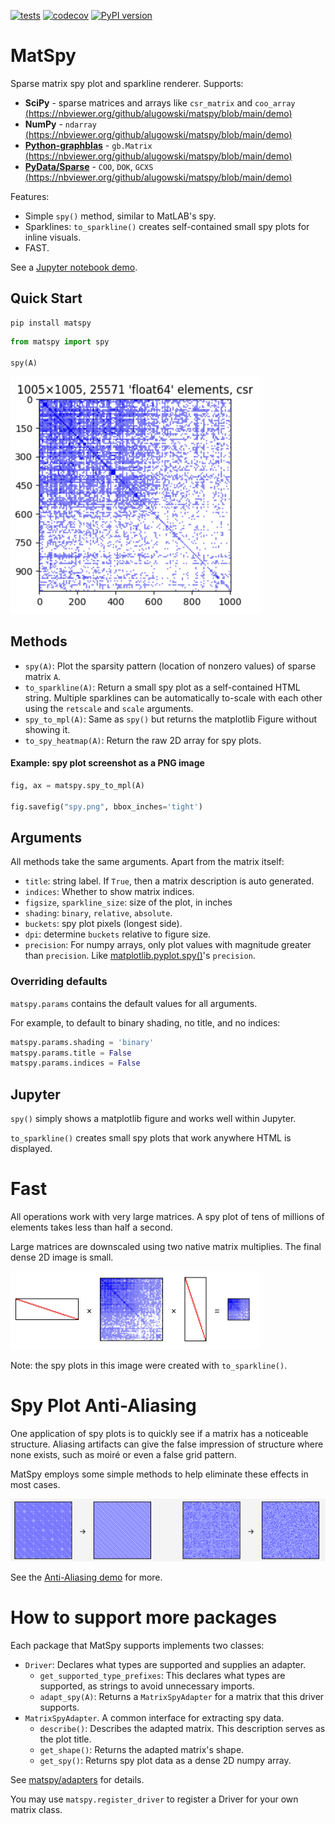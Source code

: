 [![tests](https://github.com/alugowski/matspy/actions/workflows/tests.yml/badge.svg)](https://github.com/alugowski/matspy/actions/workflows/tests.yml)
[![codecov](https://codecov.io/gh/alugowski/matspy/graph/badge.svg?token=m2xJcl5iAQ)](https://codecov.io/gh/alugowski/matspy)
[![PyPI version](https://badge.fury.io/py/matspy.svg)](https://pypi.org/project/matspy/)

# MatSpy

Sparse matrix spy plot and sparkline renderer. Supports:
* **SciPy** - sparse matrices and arrays like `csr_matrix` and `coo_array` [(https://nbviewer.org/github/alugowski/matspy/blob/main/demo)](https://nbviewer.org/github/alugowski/matspy/blob/main/demo.ipynb)
* **NumPy** - `ndarray` [(https://nbviewer.org/github/alugowski/matspy/blob/main/demo)](https://nbviewer.org/github/alugowski/matspy/blob/main/demo-numpy.ipynb)
* **[Python-graphblas](https://github.com/python-graphblas/python-graphblas)** - `gb.Matrix` [(https://nbviewer.org/github/alugowski/matspy/blob/main/demo)](https://nbviewer.org/github/alugowski/matspy/blob/main/demo-python-graphblas.ipynb)
* **[PyData/Sparse](https://sparse.pydata.org/)** - `COO`, `DOK`, `GCXS`  [(https://nbviewer.org/github/alugowski/matspy/blob/main/demo)](https://nbviewer.org/github/alugowski/matspy/blob/main/demo-pydata-sparse.ipynb)

Features:
* Simple `spy()` method, similar to MatLAB's spy.
* Sparklines: `to_sparkline()` creates self-contained small spy plots for inline visuals.
* FAST.

See a [Jupyter notebook demo](https://nbviewer.org/github/alugowski/matspy/blob/main/demo.ipynb).

## Quick Start

```shell
pip install matspy
```

```python
from matspy import spy

spy(A)
```

<img src="https://raw.githubusercontent.com/alugowski/matspy/main/doc/images/spy.png" width="400" alt="Spy Plot"/>

## Methods
* `spy(A)`: Plot the sparsity pattern (location of nonzero values) of sparse matrix `A`.
* `to_sparkline(A)`: Return a small spy plot as a self-contained HTML string. Multiple sparklines can be automatically to-scale with each other using the `retscale` and `scale` arguments.
* `spy_to_mpl(A)`: Same as `spy()` but returns the matplotlib Figure without showing it.
* `to_spy_heatmap(A)`: Return the raw 2D array for spy plots. 

#### Example: spy plot screenshot as a PNG image

```python
fig, ax = matspy.spy_to_mpl(A)

fig.savefig("spy.png", bbox_inches='tight')
```

## Arguments

All methods take the same arguments. Apart from the matrix itself:

* `title`: string label. If `True`, then a matrix description is auto generated.
* `indices`: Whether to show matrix indices.
* `figsize`, `sparkline_size`: size of the plot, in inches
* `shading`: `binary`, `relative`, `absolute`.
* `buckets`: spy plot pixels (longest side).
* `dpi`: determine `buckets` relative to figure size.
* `precision`: For numpy arrays, only plot values with magnitude greater than `precision`. Like [matplotlib.pyplot.spy()](https://matplotlib.org/stable/api/_as_gen/matplotlib.pyplot.spy.html)'s `precision`.

### Overriding defaults
`matspy.params` contains the default values for all arguments.

For example, to default to binary shading, no title, and no indices:

```python
matspy.params.shading = 'binary'
matspy.params.title = False
matspy.params.indices = False
```

## Jupyter

`spy()` simply shows a matplotlib figure and works well within Jupyter.

`to_sparkline()` creates small spy plots that work anywhere HTML is displayed.

# Fast
All operations work with very large matrices.
A spy plot of tens of millions of elements takes less than half a second.

Large matrices are downscaled using two native matrix multiplies. The final dense 2D image is small.

<img src="https://raw.githubusercontent.com/alugowski/matspy/main/doc/images/triple_product.png" height="125" width="400" alt="triple product"/>

Note: the spy plots in this image were created with `to_sparkline()`.

# Spy Plot Anti-Aliasing
One application of spy plots is to quickly see if a matrix has a noticeable structure.
Aliasing artifacts can give the false impression of structure where none exists,
such as moiré or even a false grid pattern.

MatSpy employs some simple methods to help eliminate these effects in most cases.

![sparkline AA](https://raw.githubusercontent.com/alugowski/matspy/main/doc/images/sparkline_aa.png)

See the [Anti-Aliasing demo](https://nbviewer.org/github/alugowski/matspy/blob/main/demo-anti-aliasing.ipynb) for more.

# How to support more packages

Each package that MatSpy supports implements two classes:

* `Driver`: Declares what types are supported and supplies an adapter.
  * `get_supported_type_prefixes`: This declares what types are supported, as strings to avoid unnecessary imports.
  * `adapt_spy(A)`: Returns a `MatrixSpyAdapter` for a matrix that this driver supports.
* `MatrixSpyAdapter`. A common interface for extracting spy data.
  * `describe()`: Describes the adapted matrix. This description serves as the plot title.
  * `get_shape()`: Returns the adapted matrix's shape.
  * `get_spy()`: Returns spy plot data as a dense 2D numpy array.

See [matspy/adapters](matspy/adapters) for details.

You may use `matspy.register_driver` to register a Driver for your own matrix class.